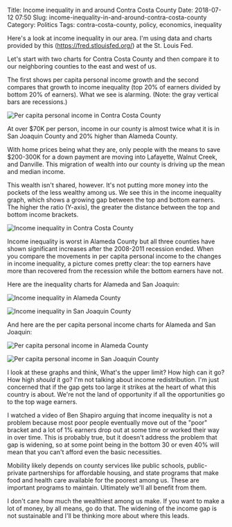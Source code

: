 Title: Income inequality in and around Contra Costa County
Date: 2018-07-12 07:50
Slug: income-inequality-in-and-around-contra-costa-county
Category: Politics
Tags: contra-costa-county, policy, economics, inequality

Here's a look at income inequality in our area. I'm using data and charts provided by this (https://fred.stlouisfed.org/) at the St. Louis Fed. 

Let's start with two charts for Contra Costa County and then compare it to our neighboring counties to the east and west of us.

​The first shows per capita personal income growth and the second compares that growth to income inequality (top 20% of earners divided by bottom 20% of earners). What we see is alarming. (Note: the gray vertical bars are recessions.)

![Per capita personal income in Contra Costa County]({static}/images/fredgraph_orig.png)

At over $70K per person, income in our county is almost twice what it is in San Joaquin County and 20% higher than Alameda County.

With home prices being what they are, only people with the means to save $200-300K for a down payment are moving into Lafayette, Walnut Creek, and Danville. This migration of wealth into our county is driving up the mean and median income.

This wealth isn't shared, however. It's not putting more money into the pockets of the less wealthy among us. We see this in the income inequality graph, which shows a growing gap between the top and bottom earners. The higher the ratio (Y-axis), the greater the distance between the top and bottom income brackets. 

![Income inequality in Contra Costa County]({static}/images/fredgraph-4_orig.png)

Income inequality is worst in Alameda County but all three counties have shown significant increases after the 2008-2011 recession ended. When you compare the movements in per capita personal income to the changes in income inequality, a picture comes pretty clear: the top earners have more than recovered from the recession while the bottom earners have not. 

​Here are the inequality charts for Alameda and San Joaquin:

![Income inequality in Alameda County]({static}/images/fredgraph-2_orig-1.png)

![Income inequality in San Joaquin County]({static}/images/fredgraph-3_orig.png)

And here are the per capita personal income charts for Alameda and San Joaquin:

![Per capita personal income in Alameda County]({static}/images/fredgraph-1_1_orig.png)

![Per capita personal income in San Joaquin County]({static}/images/fredgraph-5_orig.png)

I look at these graphs and think, What's the upper limit? How high can it go? How high *should* it go? I'm not talking about income redistribution. I'm just concerned that if the gap gets too large it strikes at the heart of what this country is about. We're not the land of opportunity if all the opportunities go to the top wage earners. 

I watched a video of Ben Shapiro arguing that income inequality is not a problem because most poor people eventually move out of the "poor" bracket and a lot of 1% earners drop out at some time or worked their way in over time. This is probably true, but it doesn't address the problem that gap is widening, so at some point being in the bottom 30 or even 40% will mean that you can't afford even the basic necessities. 

Mobility likely depends on county services like public schools, public-private partnerships for affordable housing, and state programs that make food and health care available for the poorest among us. These are important programs to maintain. Ultimately we'll all benefit from them. 

I don't care how much the wealthiest among us make. If you want to make a lot of money, by all means, go do that. The widening of the income gap is not sustainable and I'll be thinking more about where this leads.